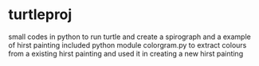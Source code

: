 # turtleproj
small codes in python to run turtle and create a spirograph and a example of hirst painting
included python module colorgram.py to extract colours from a existing hirst painting and used it in creating a new hirst painting
